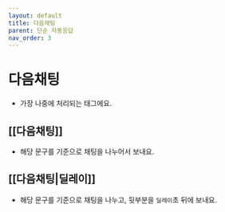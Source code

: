 ```yaml
---
layout: default
title: 다음채팅
parent: 단순 자동응답
nav_order: 3
---
```


# 다음채팅

* 가장 나중에 처리되는 태그에요.

## [[다음채팅]]
 * 해당 문구를 기준으로 채팅을 나누어서 보내요.

## [[다음채팅|딜레이]]
 * 해당 문구를 기준으로 채팅을 나누고, 뒷부분을 `딜레이`초 뒤에 보내요.
